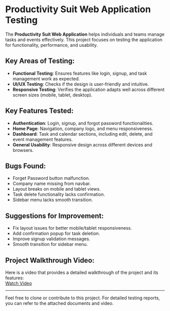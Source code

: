 # Productivity Suit Web Application Testing

The **Productivity Suit Web Application** helps individuals and teams manage tasks and events effectively. This project focuses on testing the application for functionality, performance, and usability.

## Key Areas of Testing:
- **Functional Testing**: Ensures features like login, signup, and task management work as expected.
- **UI/UX Testing**: Checks if the design is user-friendly and intuitive.
- **Responsive Testing**: Verifies the application adapts well across different screen sizes (mobile, tablet, desktop).

## Key Features Tested:
- **Authentication**: Login, signup, and forgot password functionalities.
- **Home Page**: Navigation, company logo, and menu responsiveness.
- **Dashboard**: Task and calendar sections, including edit, delete, and event management features.
- **General Usability**: Responsive design across different devices and browsers.

## Bugs Found:
- Forget Password button malfunction.
- Company name missing from navbar.
- Layout breaks on mobile and tablet views.
- Task delete functionality lacks confirmation.
- Sidebar menu lacks smooth transition.

## Suggestions for Improvement:
- Fix layout issues for better mobile/tablet responsiveness.
- Add confirmation popup for task deletion.
- Improve signup validation messages.
- Smooth transition for sidebar menu.

## Project Walkthrough Video:
Here is a video that provides a detailed walkthrough of the project and its features:  
[Watch Video](https://drive.google.com/file/d/1yDfTwbNLSolXnNhyzuLtysijH9rtJlXX/view?usp=sharing)

---

Feel free to clone or contribute to this project. For detailed testing reports, you can refer to the attached documents and video.
